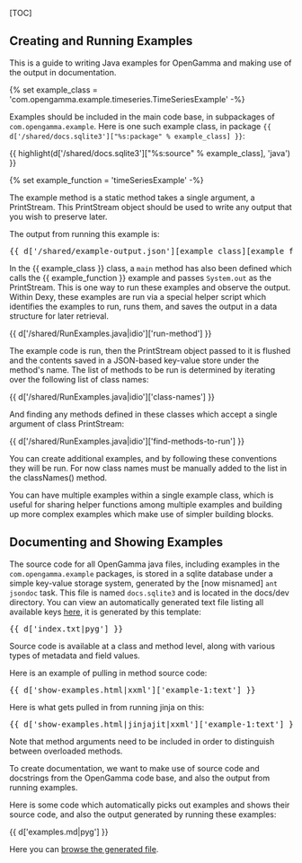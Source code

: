 [TOC]

## Creating and Running Examples

This is a guide to writing Java examples for OpenGamma and making use of the output in documentation.

{% set example_class = 'com.opengamma.example.timeseries.TimeSeriesExample' -%}

Examples should be included in the main code base, in subpackages of `com.opengamma.example`. Here is one such example class, in package `{{ d['/shared/docs.sqlite3']["%s:package" % example_class] }}`:

{{ highlight(d['/shared/docs.sqlite3']["%s:source" % example_class], 'java') }}

{% set example_function = 'timeSeriesExample' -%}

The example method is a static method takes a single argument, a PrintStream. This PrintStream object should be used to write any output that you wish to preserve later.

The output from running this example is:

<pre>
{{ d['/shared/example-output.json'][example_class][example_function] }}
</pre>

In the {{ example_class }} class, a `main` method has also been defined which calls the {{ example_function }} example and passes `System.out` as the PrintStream. This is one way to run these examples and observe the output. Within Dexy, these examples are run via a special helper script which identifies the examples to run, runs them, and saves the output in a data structure for later retrieval.

{{ d['/shared/RunExamples.java|idio']['run-method'] }}

The example code is run, then the PrintStream object passed to it is flushed and the contents saved in a JSON-based key-value store under the method's name. The list of methods to be run is determined by iterating over the following list of class names:

{{ d['/shared/RunExamples.java|idio']['class-names'] }}

And finding any methods defined in these classes which accept a single argument of class PrintStream:

{{ d['/shared/RunExamples.java|idio']['find-methods-to-run'] }}

You can create additional examples, and by following these conventions they will be run. For now class names must be manually added to the list in the classNames() method.

You can have multiple examples within a single example class, which is useful for sharing helper functions among multiple examples and building up more complex examples which make use of simpler building blocks.

## Documenting and Showing Examples

The source code for all OpenGamma java files, including examples in the `com.opengamma.example` packages, is stored in a sqlite database under a simple key-value storage system, generated by the [now misnamed] `ant jsondoc` task. This file is named `docs.sqlite3` and is located in the docs/dev directory. You can view an automatically generated text file listing all available keys [here](index.txt), it is generated by this template:

<pre>
{{ d['index.txt|pyg'] }}
</pre>

Source code is available at a class and method level, along with various types of metadata and field values.

Here is an example of pulling in method source code:

<pre>
{{ d['show-examples.html|xxml']['example-1:text'] }}
</pre>

Here is what gets pulled in from running jinja on this:

<pre>
{{ d['show-examples.html|jinjajit|xxml']['example-1:text'] }}
</pre>

Note that method arguments need to be included in order to distinguish between overloaded methods.

To create documentation, we want to make use of source code and docstrings from the OpenGamma code base, and also the output from running examples.

Here is some code which automatically picks out examples and shows their source code, and also the output generated by running these examples:

{{ d['examples.md|pyg'] }}

Here you can [browse the generated file](examples.html).

